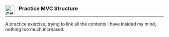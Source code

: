 ### Practice MVC Structure <img align="left" alt="C#" width="30px" style="padding-right:10px;" src="https://cdn.jsdelivr.net/gh/devicons/devicon/icons/csharp/csharp-original.svg" />

---
A practice exercise, trying to link all the contents i have insided my mind, nothing too much increased.
